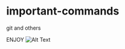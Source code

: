 # important-commands
git and others




ENJOY
![Alt Text](https://media.giphy.com/media/vFKqnCdLPNOKc/giphy.gif)
